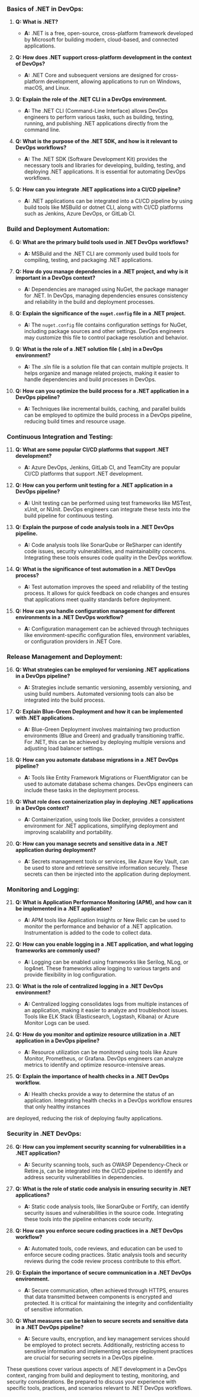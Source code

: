 ### Basics of .NET in DevOps:

1. **Q: What is .NET?**
   - **A:** .NET is a free, open-source, cross-platform framework developed by Microsoft for building modern, cloud-based, and connected applications.

2. **Q: How does .NET support cross-platform development in the context of DevOps?**
   - **A:** .NET Core and subsequent versions are designed for cross-platform development, allowing applications to run on Windows, macOS, and Linux.

3. **Q: Explain the role of the .NET CLI in a DevOps environment.**
   - **A:** The .NET CLI (Command-Line Interface) allows DevOps engineers to perform various tasks, such as building, testing, running, and publishing .NET applications directly from the command line.

4. **Q: What is the purpose of the .NET SDK, and how is it relevant to DevOps workflows?**
   - **A:** The .NET SDK (Software Development Kit) provides the necessary tools and libraries for developing, building, testing, and deploying .NET applications. It is essential for automating DevOps workflows.

5. **Q: How can you integrate .NET applications into a CI/CD pipeline?**
   - **A:** .NET applications can be integrated into a CI/CD pipeline by using build tools like MSBuild or dotnet CLI, along with CI/CD platforms such as Jenkins, Azure DevOps, or GitLab CI.

### Build and Deployment Automation:

6. **Q: What are the primary build tools used in .NET DevOps workflows?**
   - **A:** MSBuild and the .NET CLI are commonly used build tools for compiling, testing, and packaging .NET applications.

7. **Q: How do you manage dependencies in a .NET project, and why is it important in a DevOps context?**
   - **A:** Dependencies are managed using NuGet, the package manager for .NET. In DevOps, managing dependencies ensures consistency and reliability in the build and deployment processes.

8. **Q: Explain the significance of the `nuget.config` file in a .NET project.**
   - **A:** The `nuget.config` file contains configuration settings for NuGet, including package sources and other settings. DevOps engineers may customize this file to control package resolution and behavior.

9. **Q: What is the role of a .NET solution file (.sln) in a DevOps environment?**
   - **A:** The .sln file is a solution file that can contain multiple projects. It helps organize and manage related projects, making it easier to handle dependencies and build processes in DevOps.

10. **Q: How can you optimize the build process for a .NET application in a DevOps pipeline?**
    - **A:** Techniques like incremental builds, caching, and parallel builds can be employed to optimize the build process in a DevOps pipeline, reducing build times and resource usage.

### Continuous Integration and Testing:

11. **Q: What are some popular CI/CD platforms that support .NET development?**
    - **A:** Azure DevOps, Jenkins, GitLab CI, and TeamCity are popular CI/CD platforms that support .NET development.

12. **Q: How can you perform unit testing for a .NET application in a DevOps pipeline?**
    - **A:** Unit testing can be performed using test frameworks like MSTest, xUnit, or NUnit. DevOps engineers can integrate these tests into the build pipeline for continuous testing.

13. **Q: Explain the purpose of code analysis tools in a .NET DevOps pipeline.**
    - **A:** Code analysis tools like SonarQube or ReSharper can identify code issues, security vulnerabilities, and maintainability concerns. Integrating these tools ensures code quality in the DevOps workflow.

14. **Q: What is the significance of test automation in a .NET DevOps process?**
    - **A:** Test automation improves the speed and reliability of the testing process. It allows for quick feedback on code changes and ensures that applications meet quality standards before deployment.

15. **Q: How can you handle configuration management for different environments in a .NET DevOps workflow?**
    - **A:** Configuration management can be achieved through techniques like environment-specific configuration files, environment variables, or configuration providers in .NET Core.

### Release Management and Deployment:

16. **Q: What strategies can be employed for versioning .NET applications in a DevOps pipeline?**
    - **A:** Strategies include semantic versioning, assembly versioning, and using build numbers. Automated versioning tools can also be integrated into the build process.

17. **Q: Explain Blue-Green Deployment and how it can be implemented with .NET applications.**
    - **A:** Blue-Green Deployment involves maintaining two production environments (Blue and Green) and gradually transitioning traffic. For .NET, this can be achieved by deploying multiple versions and adjusting load balancer settings.

18. **Q: How can you automate database migrations in a .NET DevOps pipeline?**
    - **A:** Tools like Entity Framework Migrations or FluentMigrator can be used to automate database schema changes. DevOps engineers can include these tasks in the deployment process.

19. **Q: What role does containerization play in deploying .NET applications in a DevOps context?**
    - **A:** Containerization, using tools like Docker, provides a consistent environment for .NET applications, simplifying deployment and improving scalability and portability.

20. **Q: How can you manage secrets and sensitive data in a .NET application during deployment?**
    - **A:** Secrets management tools or services, like Azure Key Vault, can be used to store and retrieve sensitive information securely. These secrets can then be injected into the application during deployment.

### Monitoring and Logging:

21. **Q: What is Application Performance Monitoring (APM), and how can it be implemented in a .NET application?**
    - **A:** APM tools like Application Insights or New Relic can be used to monitor the performance and behavior of a .NET application. Instrumentation is added to the code to collect data.

22. **Q: How can you enable logging in a .NET application, and what logging frameworks are commonly used?**
    - **A:** Logging can be enabled using frameworks like Serilog, NLog, or log4net. These frameworks allow logging to various targets and provide flexibility in log configuration.

23. **Q: What is the role of centralized logging in a .NET DevOps environment?**
    - **A:** Centralized logging consolidates logs from multiple instances of an application, making it easier to analyze and troubleshoot issues. Tools like ELK Stack (Elasticsearch, Logstash, Kibana) or Azure Monitor Logs can be used.

24. **Q: How do you monitor and optimize resource utilization in a .NET application in a DevOps pipeline?**
    - **A:** Resource utilization can be monitored using tools like Azure Monitor, Prometheus, or Grafana. DevOps engineers can analyze metrics to identify and optimize resource-intensive areas.

25. **Q: Explain the importance of health checks in a .NET DevOps workflow.**
    - **A:** Health checks provide a way to determine the status of an application. Integrating health checks in a DevOps workflow ensures that only healthy instances

 are deployed, reducing the risk of deploying faulty applications.

### Security in .NET DevOps:

26. **Q: How can you implement security scanning for vulnerabilities in a .NET application?**
    - **A:** Security scanning tools, such as OWASP Dependency-Check or Retire.js, can be integrated into the CI/CD pipeline to identify and address security vulnerabilities in dependencies.

27. **Q: What is the role of static code analysis in ensuring security in .NET applications?**
    - **A:** Static code analysis tools, like SonarQube or Fortify, can identify security issues and vulnerabilities in the source code. Integrating these tools into the pipeline enhances code security.

28. **Q: How can you enforce secure coding practices in a .NET DevOps workflow?**
    - **A:** Automated tools, code reviews, and education can be used to enforce secure coding practices. Static analysis tools and security reviews during the code review process contribute to this effort.

29. **Q: Explain the importance of secure communication in a .NET DevOps environment.**
    - **A:** Secure communication, often achieved through HTTPS, ensures that data transmitted between components is encrypted and protected. It is critical for maintaining the integrity and confidentiality of sensitive information.

30. **Q: What measures can be taken to secure secrets and sensitive data in a .NET DevOps pipeline?**
    - **A:** Secure vaults, encryption, and key management services should be employed to protect secrets. Additionally, restricting access to sensitive information and implementing secure deployment practices are crucial for securing secrets in a DevOps pipeline.

These questions cover various aspects of .NET development in a DevOps context, ranging from build and deployment to testing, monitoring, and security considerations. Be prepared to discuss your experience with specific tools, practices, and scenarios relevant to .NET DevOps workflows.
